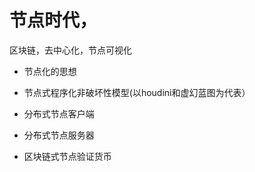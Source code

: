 

# 节点时代，

区块链，去中心化，节点可视化


*   节点化的思想

*   节点式程序化非破坏性模型(以houdini和虚幻蓝图为代表）

*   分布式节点客户端

*   分布式节点服务器

*   区块链式节点验证货币
